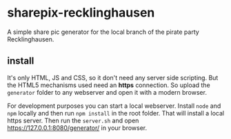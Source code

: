 # sharepix-recklinghausen

A simple share pic generator for the local branch of the pirate party Recklinghausen.

## install

It's only HTML, JS and CSS, so it don't need any server side scripting. But the HTML5 
mechanisms used need an **https** connection. So upload the `generator` folder to any 
webserver and open it with a modern browser.

For development purposes you can start a local webserver. Install `node` and `npm` 
locally and then run `npm install` in the root folder. That will install a local 
https server. Then run the `server.sh` and open https://127.0.0.1:8080/generator/ in 
your browser.
